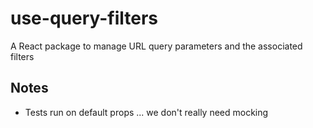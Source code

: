 # use-query-filters

A React package to manage URL query parameters and the associated filters

## Notes

- Tests run on default props ... we don't really need mocking
